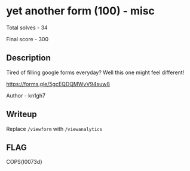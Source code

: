 # yet another form (100) - misc

Total solves - 34

Final score - 300

## Description
Tired of filling google forms everyday? Well this one might feel different!

https://forms.gle/5gcEQDQMWvV94suw8

Author - kn1gh7

## Writeup
Replace `/viewform` with `/viewanalytics`

## FLAG
COPS{l0073d}
